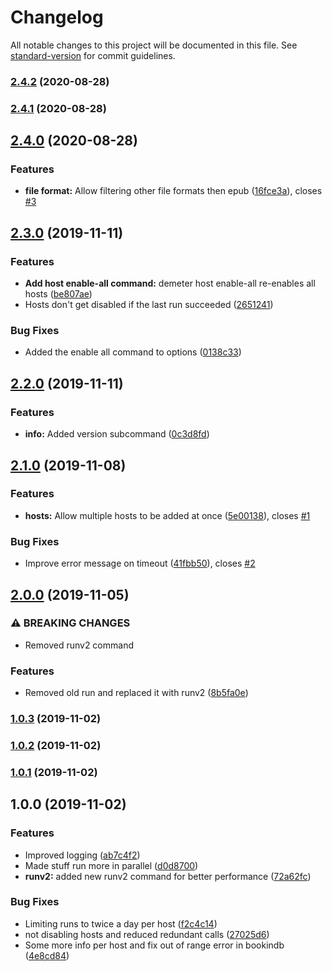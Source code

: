 # Changelog

All notable changes to this project will be documented in this file. See [standard-version](https://github.com/conventional-changelog/standard-version) for commit guidelines.

### [2.4.2](https://github.com/gnur/demeter/compare/v2.4.1...v2.4.2) (2020-08-28)

### [2.4.1](https://github.com/gnur/demeter/compare/v2.4.0...v2.4.1) (2020-08-28)

## [2.4.0](https://github.com/gnur/demeter/compare/v2.3.0...v2.4.0) (2020-08-28)


### Features

* **file format:** Allow filtering other file formats then epub ([16fce3a](https://github.com/gnur/demeter/commit/16fce3aafe3ab4db465c88cdd90135e2e798f513)), closes [#3](https://github.com/gnur/demeter/issues/3)

## [2.3.0](https://github.com/gnur/demeter/compare/v2.2.0...v2.3.0) (2019-11-11)


### Features

* **Add host enable-all command:** demeter host enable-all re-enables all hosts ([be807ae](https://github.com/gnur/demeter/commit/be807aedfe7019dde9018c5b899a7e59a107f968))
* Hosts don't get disabled if the last run succeeded ([2651241](https://github.com/gnur/demeter/commit/26512413435174aad101ddf9712bca1659fd60fa))


### Bug Fixes

* Added the enable all command to options ([0138c33](https://github.com/gnur/demeter/commit/0138c332584631e79fc36f67fb4fbd9b280a1810))

## [2.2.0](https://github.com/gnur/demeter/compare/v2.1.0...v2.2.0) (2019-11-11)


### Features

* **info:** Added version subcommand ([0c3d8fd](https://github.com/gnur/demeter/commit/0c3d8fd891d9e47b09168aaf59cb3396911fbe14))

## [2.1.0](https://github.com/gnur/demeter/compare/v2.0.0...v2.1.0) (2019-11-08)


### Features

* **hosts:** Allow multiple hosts to be added at once ([5e00138](https://github.com/gnur/demeter/commit/5e00138858e1fb60ec867731faac9bda2c08bf19)), closes [#1](https://github.com/gnur/demeter/issues/1)


### Bug Fixes

* Improve error message on timeout ([41fbb50](https://github.com/gnur/demeter/commit/41fbb501d8df95680a8bd28f6adf44d18589956b)), closes [#2](https://github.com/gnur/demeter/issues/2)

## [2.0.0](https://github.com/gnur/demeter/compare/v1.0.3...v2.0.0) (2019-11-05)


### ⚠ BREAKING CHANGES

* Removed runv2 command

### Features

* Removed old run and replaced it with runv2 ([8b5fa0e](https://github.com/gnur/demeter/commit/8b5fa0e39d294cd04a4216cc70c5d748c13891f0))

### [1.0.3](https://github.com/gnur/demeter/compare/v1.0.2...v1.0.3) (2019-11-02)

### [1.0.2](https://github.com/gnur/demeter/compare/v1.0.1...v1.0.2) (2019-11-02)

### [1.0.1](https://github.com/gnur/demeter/compare/v1.0.0...v1.0.1) (2019-11-02)

## 1.0.0 (2019-11-02)


### Features

* Improved logging ([ab7c4f2](https://github.com/gnur/demeter/commit/ab7c4f23a336e04fbfdf589dedc747588f4664f2))
* Made stuff run more in parallel ([d0d8700](https://github.com/gnur/demeter/commit/d0d8700306a7761ed1b3b0b73e48949ded43c1b1))
* **runv2:** added new runv2 command for better performance ([72a62fc](https://github.com/gnur/demeter/commit/72a62fcf615601675764eed0818a5cca070f7c03))


### Bug Fixes

* Limiting runs to twice a day per host ([f2c4c14](https://github.com/gnur/demeter/commit/f2c4c14d2a511fa9d6cc67c9427e6fc6d11a35b4))
* not disabling hosts and reduced redundant calls ([27025d6](https://github.com/gnur/demeter/commit/27025d6c84ca865a6f989394463804c0a6c56a8f))
* Some more info per host and fix out of range error in bookindb ([4e8cd84](https://github.com/gnur/demeter/commit/4e8cd84fd464b688c0a418921f1a20cc6d676441))
